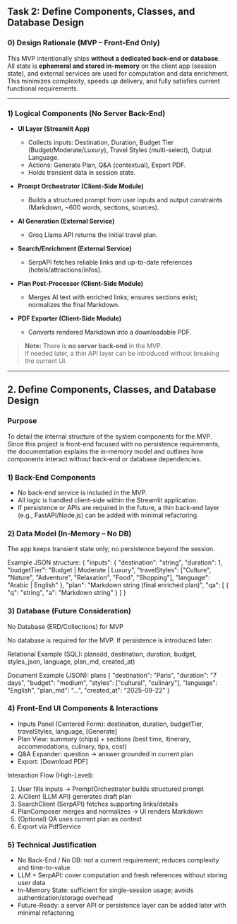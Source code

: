 
## Task 2: Define Components, Classes, and Database Design

### 0) Design Rationale (MVP – Front-End Only)
This MVP intentionally ships **without a dedicated back-end or database**.  
All state is **ephemeral and stored in-memory** on the client app (session state), and external services are used for computation and data enrichment.  
This minimizes complexity, speeds up delivery, and fully satisfies current functional requirements.

---

### 1) Logical Components (No Server Back-End)
- **UI Layer (Streamlit App)**
  - Collects inputs: Destination, Duration, Budget Tier (Budget/Moderate/Luxury), Travel Styles (multi-select), Output Language.
  - Actions: Generate Plan, Q&A (contextual), Export PDF.
  - Holds transient data in session state.

- **Prompt Orchestrator (Client-Side Module)**
  - Builds a structured prompt from user inputs and output constraints (Markdown, ~600 words, sections, sources).

- **AI Generation (External Service)**
  - Groq Llama API returns the initial travel plan.

- **Search/Enrichment (External Service)**
  - SerpAPI fetches reliable links and up-to-date references (hotels/attractions/infos).

- **Plan Post-Processor (Client-Side Module)**
  - Merges AI text with enriched links; ensures sections exist; normalizes the final Markdown.

- **PDF Exporter (Client-Side Module)**
  - Converts rendered Markdown into a downloadable PDF.

> **Note:** There is **no server back-end** in the MVP.  
> If needed later, a thin API layer can be introduced without breaking the current UI.

---

## 2. Define Components, Classes, and Database Design

### Purpose
To detail the internal structure of the system components for the MVP. Since this project is front-end focused with no persistence requirements, the documentation explains the in-memory model and outlines how components interact without back-end or database dependencies.

### 1) Back-End Components
- No back-end service is included in the MVP.
- All logic is handled client-side within the Streamlit application.
- If persistence or APIs are required in the future, a thin back-end layer (e.g., FastAPI/Node.js) can be added with minimal refactoring.

### 2) Data Model (In-Memory – No DB)
The app keeps transient state only; no persistence beyond the session.

Example JSON structure:
{
  "inputs": {
    "destination": "string",
    "duration": 1,
    "budgetTier": "Budget | Moderate | Luxury",
    "travelStyles": ["Culture", "Nature", "Adventure", "Relaxation", "Food", "Shopping"],
    "language": "Arabic | English"
  },
  "plan": "Markdown string (final enriched plan)",
  "qa": [
    { "q": "string", "a": "Markdown string" }
  ]
}

### 3) Database (Future Consideration)
No Database (ERD/Collections) for MVP

No database is required for the MVP. If persistence is introduced later:

Relational Example (SQL):
plans(id, destination, duration, budget, styles_json, language, plan_md, created_at)

Document Example (JSON):
plans {
  "destination": "Paris",
  "duration": "7 days",
  "budget": "medium",
  "styles": ["cultural", "culinary"],
  "language": "English",
  "plan_md": "...",
  "created_at": "2025-09-22"
}

### 4) Front-End UI Components & Interactions
- Inputs Panel (Centered Form): destination, duration, budgetTier, travelStyles, language, [Generate]
- Plan View: summary (chips) + sections (best time, itinerary, accommodations, culinary, tips, cost)
- Q&A Expander: question → answer grounded in current plan
- Export: [Download PDF]

Interaction Flow (High-Level):
1. User fills inputs → PromptOrchestrator builds structured prompt
2. AiClient (LLM API) generates draft plan
3. SearchClient (SerpAPI) fetches supporting links/details
4. PlanComposer merges and normalizes → UI renders Markdown
5. (Optional) QA uses current plan as context
6. Export via PdfService

### 5) Technical Justification
- No Back-End / No DB: not a current requirement; reduces complexity and time-to-value
- LLM + SerpAPI: cover computation and fresh references without storing user data
- In-Memory State: sufficient for single-session usage; avoids authentication/storage overhead
- Future-Ready: a server API or persistence layer can be added later with minimal refactoring


